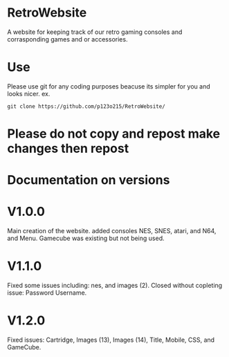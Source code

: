 # RetroWebsite
A website for keeping track of our retro gaming consoles and corrasponding games and or accessories.

# Use
Please use git for any coding purposes beacuse its simpler for you and looks nicer.
ex. 
```shell
git clone https://github.com/p123o215/RetroWebsite/
```
# Please do not copy and repost make changes then repost



# Documentation on versions
# V1.0.0
Main creation of the website.
added consoles NES, SNES, atari, and N64, and Menu.
Gamecube was existing but not being used.
# V1.1.0
Fixed some issues including: nes, and images (2). 
Closed without copleting issue: Password Username.
# V1.2.0
Fixed issues: Cartridge, Images (13), Images (14), Title, Mobile, CSS, and GameCube.
